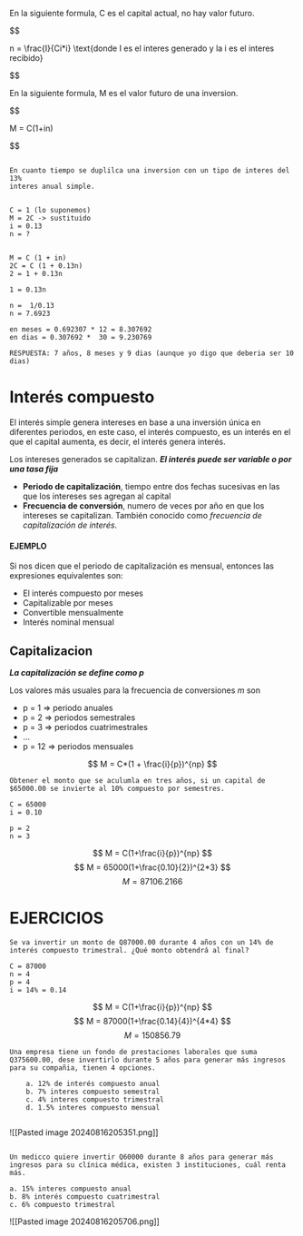 
En la siguiente formula, C es el capital actual, no hay valor futuro.

$$

n = \frac{I}{Ci*i} \text{donde I es el interes generado y la i es el interes recibido}

$$

En la siguiente formula, M es el valor futuro de una inversion.

$$

M = C(1+in)

$$

```

En cuanto tiempo se duplilca una inversion con un tipo de interes del 13% 
interes anual simple.


C = 1 (lo suponemos)
M = 2C -> sustituido
i = 0.13
n = ?


M = C (1 + in)
2C = C (1 + 0.13n)
2 = 1 + 0.13n

1 = 0.13n

n =  1/0.13
n = 7.6923

en meses = 0.692307 * 12 = 8.307692
en dias = 0.307692 *  30 = 9.230769

RESPUESTA: 7 años, 8 meses y 9 dias (aunque yo digo que deberia ser 10 dias)

```

# Interés compuesto

El interés simple genera intereses en base a una inversión única en diferentes periodos, en este caso, el interés compuesto, es un interés en el que el capital aumenta, es decir, el interés genera interés.

Los intereses generados se capitalizan. _**El interés puede ser variable o por una tasa fija**_

- **Periodo de capitalización**, tiempo entre dos fechas sucesivas en las que los intereses ses agregan al capital
- **Frecuencia de conversión**, numero de veces por año en que los intereses se capitalizan. También conocido como _frecuencia de capitalización de interés_.


#### EJEMPLO

Si nos dicen que el periodo de capitalización es mensual, entonces las expresiones equivalentes son: 
- El interés compuesto por meses
- Capitalizable por meses
- Convertible mensualmente
- Interés nominal mensual

## Capitalizacion

***La capitalización se define como _p_***

Los valores  más usuales para la frecuencia de conversiones _m_ son
- p = 1 => periodo anuales
- p = 2 => periodos semestrales
- p = 3 => periodos cuatrimestrales
- ...
- p = 12 => periodos mensuales

$$
M = C*(1 + \frac{i}{p})^{np}
$$


```
Obtener el monto que se aculumla en tres años, si un capital de $65000.00 se invierte al 10% compuesto por semestres.

C = 65000
i = 0.10

p = 2
n = 3

```

$$
M = C(1+\frac{i}{p})^{np}
$$
$$
M = 65000(1+\frac{0.10}{2})^{2*3}
$$
$$
M = 87106.2166
$$

# EJERCICIOS

```
Se va invertir un monto de Q87000.00 durante 4 años con un 14% de interés compuesto trimestral. ¿Qué monto obtendrá al final?

C = 87000
n = 4
p = 4
i = 14% = 0.14
```

$$
M = C(1+\frac{i}{p})^{np}
$$
$$
M = 87000(1+\frac{0.14}{4})^{4*4}
$$
$$
M = 150856.79
$$


```
Una empresa tiene un fondo de prestaciones laborales que suma Q375600.00, dese invertirlo durante 5 años para generar más ingresos para su compañia, tienen 4 opciones.

	a. 12% de interés compuesto anual
	b. 7% interes compuesto semestral
	c. 4% interes compuesto trimestral
	d. 1.5% interes compuesto mensual
	
```

![[Pasted image 20240816205351.png]]

```

Un medicco quiere invertir Q60000 durante 8 años para generar más ingresos para su clínica médica, existen 3 instituciones, cuál renta más.

a. 15% interes compuesto anual
b. 8% interés compuesto cuatrimestral
c. 6% compuesto trimestral

```

![[Pasted image 20240816205706.png]]